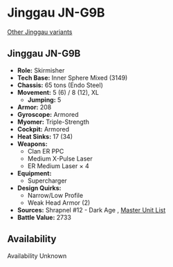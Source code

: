 # Jinggau JN-G9B 

[Other Jinggau variants](../jinggau.md) 

## Jinggau JN-G9B 

- **Role:** Skirmisher 
- **Tech Base:** Inner Sphere Mixed (3149) 
- **Chassis:** 65 tons (Endo Steel) 
- **Movement:** 5 (6) / 8 (12), XL 
  - **Jumping:** 5 
- **Armor:** 208 
- **Gyroscope:** Armored 
- **Myomer:** Triple-Strength 
- **Cockpit:** Armored 
- **Heat Sinks:** 17 (34) 
- **Weapons:** 
  - Clan ER PPC 
  - Medium X-Pulse Laser 
  - ER Medium Laser × 4 
- **Equipment:** 
  - Supercharger 
- **Design Quirks:** 
  - Narrow/Low Profile 
  - Weak Head Armor (2) 
- **Sources:** Shrapnel #12 - Dark Age , [Master Unit List](http://masterunitlist.info/Unit/Details/9501) 
- **Battle Value:** 2733 

## Availability 

Availability Unknown 

